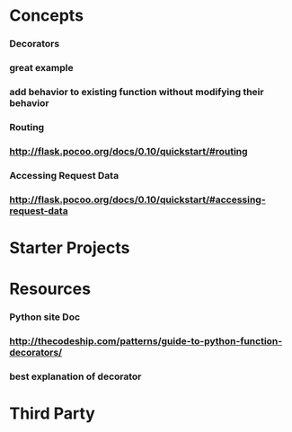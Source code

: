 # Concepts
### Decorators
### great example

### add behavior to existing function without modifying their behavior
### Routing
### http://flask.pocoo.org/docs/0.10/quickstart/#routing
### Accessing Request Data
### http://flask.pocoo.org/docs/0.10/quickstart/#accessing-request-data
# Starter Projects
# Resources
### Python site Doc

### http://thecodeship.com/patterns/guide-to-python-function-decorators/
### best explanation of decorator
# Third Party
